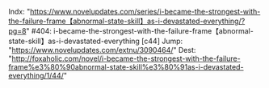 Indx: "https://www.novelupdates.com/series/i-became-the-strongest-with-the-failure-frame【abnormal-state-skill】as-i-devastated-everything/?pg=8"
#404: i-became-the-strongest-with-the-failure-frame【abnormal-state-skill】as-i-devastated-everything [c44]
Jump: "https://www.novelupdates.com/extnu/3090464/"
Dest: "http://foxaholic.com/novel/i-became-the-strongest-with-the-failure-frame%e3%80%90abnormal-state-skill%e3%80%91as-i-devastated-everything/1/44/"